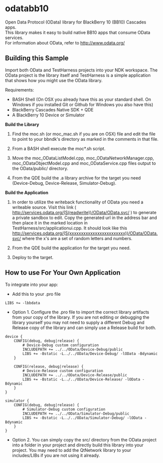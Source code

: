 odatabb10
=========

Open Data Protocol (OData) library for BlackBerry 10 (BB10) Cascades apps.  
This library makes it easy to build native BB10 apps that consume OData services.  
For information about OData, refer to http://www.odata.org/

Building this Sample
--------------------

Import both OData and TestHarness projects into your NDK workspace. The OData project is the library itself and TestHarness is a simple application that shows how you might use the OData library.

Requirements:

+ BASH Shell (On OSX you already have this as your standard shell. On Windows if you installed Git or Github for Windows you also have this)
+ BlackBerry Cascades Native SDK + QDE
+ A BlackBerry 10 Device or Simulator

**Build the Library**

1. Find the moc.sh (or moc_mac.sh if you are on OSX) file and edit the file to point to your bbndk's directory as marked in the comments in that file.

2. From a BASH shell execute the moc*.sh script.

3. Move the moc_ODataListModel.cpp, moc_ODataNetworkManager.cpp, moc_ODataObjectModel.cpp and moc_ODataService.cpp files output to the OData/public/ directory.

4. From the QDE build the .a library archive for the target you need (Device-Debug, Device-Release, Simulator-Debug).

**Build the Application**

1. In order to utilize the writeback functionality of OData you need a writeable source. Visit this link ( http://services.odata.org/(S(readwrite))/OData/OData.svc/ ) to generate a private sandbox to edit. Copy the generated url in the address bar and then place it in the marked location in TestHarness/src/applicationui.cpp. It should look like this http://services.odata.org/(S(xxxxxxxxxxxxxxxxxxxxxxxx))/OData/OData.svc/ where the x's are a set of random letters and numbers.

2. From the QDE build the application for the target you need.

3. Deploy to the target.

How to use For Your Own Application
-----------------------------------

To integrate into your app:

+ Add this to your .pro file

```
LIBS += -lbbdata
```

+ Option 1. Configure the .pro file to import the correct library artifacts from your copy of the library. If you are not editing or debugging the library yourself you may not need to supply a different Debug and Release copy of the library and can simply use a Release build for both.

```
device {
    CONFIG(debug, debug|release) {
        # Device-Debug custom configuration
		INCLUDEPATH += ../../OData/Device-Debug/public
		LIBS += -Bstatic -L../../OData/Device-Debug/ -lOData -Bdynamic
    }

    CONFIG(release, debug|release) {
        # Device-Release custom configuration
		INCLUDEPATH += ../../OData/Device-Release/public
		LIBS += -Bstatic -L../../OData/Device-Release/ -lOData -Bdynamic
    }
}

simulator {
    CONFIG(debug, debug|release) {
        # Simulator-Debug custom configuration
		INCLUDEPATH += ../../OData/Simulator-Debug/public
		LIBS += -Bstatic -L../../OData/Simulator-Debug/ -lOData -Bdynamic
    }
}
```

+ Option 2. You can simply copy the src/ directory from the OData project into a folder in your project and directly build this library into your project. You may need to add the QtNetwork library to your includes/LIBs if you are not using it already.

